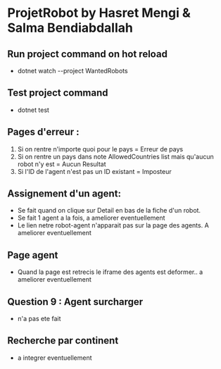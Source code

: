 # ProjetRobot by Hasret Mengi & Salma Bendiabdallah

## Run project command on hot reload
- dotnet watch  --project WantedRobots
## Test project command
- dotnet test

## Pages d'erreur :
1. Si on rentre n'importe quoi pour le pays = Erreur de pays
2. Si on rentre un pays dans note AllowedCountries list mais qu'aucun robot n'y est = Aucun Resultat
3. Si l'ID de l'agent n'est pas un ID existant = Imposteur

## Assignement d'un agent: 
- Se fait quand on clique sur Detail en bas de la fiche d'un robot.
- Se fait 1 agent a la fois, a ameliorer eventuellement
- Le lien netre robot-agent n'apparait pas sur la page des agents. A ameliorer eventuellement

## Page agent
- Quand la page est retrecis le iframe des agents est deformer.. a ameliorer eventuellement 

## Question 9 : Agent surcharger
- n'a pas ete fait 

## Recherche par continent
- a integrer eventuellement

